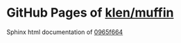 GitHub Pages of [klen/muffin](https://github.com/klen/muffin.git)
===
Sphinx html documentation of [0965f664](https://github.com/klen/muffin/tree/0965f664d19ff01a07890cb9cdafbfe030e18aec)
